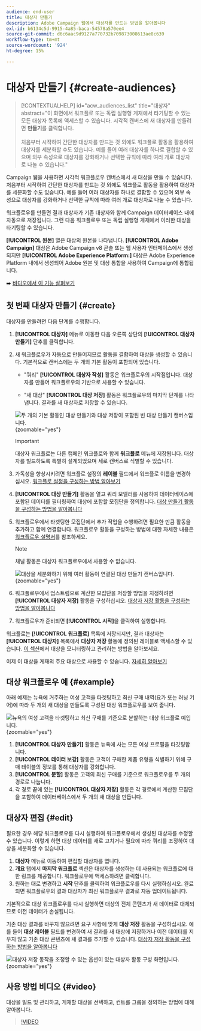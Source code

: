 ```yaml
---
audience: end-user
title: 대상자 만들기
description: Adobe Campaign 웹에서 대상자를 만드는 방법을 알아봅니다
exl-id: b6134c5d-9915-4a85-baca-54578a570ee4
source-git-commit: d6c6aac9d9127a770732b709873008613ae8c639
workflow-type: tm+mt
source-wordcount: '924'
ht-degree: 15%

---
```


# 대상자 만들기 {#create-audiences}

>[!CONTEXTUALHELP]
>id="acw_audiences_list"
>title="대상자"
>abstract="이 화면에서 워크플로 또는 독립 실행형 게재에서 타기팅할 수 있는 모든 대상자 목록에 액세스할 수 있습니다. 시각적 캔버스에 새 대상자를 만들려면 **만들기**&#x200B;를 클릭합니다.<br/><br/>처음부터 시작하여 간단한 대상자를 만드는 것 외에도 워크플로 활동을 활용하여 대상자를 세분화할 수도 있습니다. 예를 들어 여러 대상자를 하나로 결합할 수 있으며 외부 속성으로 대상자를 강화하거나 선택한 규칙에 따라 여러 개로 대상자로 나눌 수 있습니다."

<!--
[!CONTEXTUALHELP]
>id="acw_audiences_create_settings"
>title="Audience settings"
>abstract="Enter the name of the audience and additional options, then click the **Create Audience** button."-->

Campaign 웹을 사용하면 시각적 워크플로우 캔버스에서 새 대상을 만들 수 있습니다. 처음부터 시작하여 간단한 대상자를 만드는 것 외에도 워크플로 활동을 활용하여 대상자를 세분화할 수도 있습니다. 예를 들어 여러 대상자를 하나로 결합할 수 있으며 외부 속성으로 대상자를 강화하거나 선택한 규칙에 따라 여러 개로 대상자로 나눌 수 있습니다.

워크플로우를 만들면 결과 대상자가 기존 대상자와 함께 Campaign 데이터베이스 내에 자동으로 저장됩니다. 그런 다음 워크플로우 또는 독립 실행형 게재에서 이러한 대상을 타기팅할 수 있습니다.

**[!UICONTROL 원본]** 열은 대상의 원본을 나타냅니다. **[!UICONTROL Adobe Campaign]** 대상은 Adobe Campaign v8 콘솔 또는 웹 사용자 인터페이스에서 생성되지만 **[!UICONTROL Adobe Experience Platform:]** 대상은 Adobe Experience Platform 내에서 생성되어 Adobe 원본 및 대상 통합을 사용하여 Campaign에 통합됩니다.

➡️ [비디오에서 이 기능 살펴보기](#video)

## 첫 번째 대상자 만들기 {#create}

대상자를 만들려면 다음 단계를 수행합니다.

1. **[!UICONTROL 대상자]** 메뉴로 이동한 다음 오른쪽 상단의 **[!UICONTROL 대상자 만들기]** 단추를 클릭합니다.

1. 새 워크플로우가 자동으로 만들어지므로 활동을 결합하여 대상을 생성할 수 있습니다. 기본적으로 캔버스에는 두 개의 기본 활동이 포함되어 있습니다.

   * &quot;쿼리&quot; **[!UICONTROL 대상자 작성]** 활동은 워크플로우의 시작점입니다. 대상자를 만들어 워크플로우의 기반으로 사용할 수 있습니다.

   * &quot;새 대상&quot; **[!UICONTROL 대상 저장]** 활동은 워크플로우의 마지막 단계를 나타냅니다. 결과를 새 대상자로 저장할 수 있습니다.

   ![두 개의 기본 활동인 대상 만들기와 대상 저장이 포함된 빈 대상 만들기 캔버스입니다.](assets/create-audience-blank.png){zoomable="yes"}

   >[!IMPORTANT]
   >
   >대상자 워크플로는 다른 캠페인 워크플로와 함께 **워크플로** 메뉴에 저장됩니다. 대상자를 빌드하도록 특별히 설계되었으며 세로 캔버스로 식별할 수 있습니다.

1. 가독성을 향상시키려면 워크플로 설정의 **레이블** 필드에서 워크플로 이름을 변경하십시오. [워크플로 설정을 구성하는 방법 알아보기](../workflows/workflow-settings.md)

1. **[!UICONTROL 대상 만들기]** 활동을 열고 쿼리 모델러를 사용하여 데이터베이스에 포함된 데이터를 필터링하여 대상에 포함할 모집단을 정의합니다. [대상 만들기 활동을 구성하는 방법을 알아봅니다](../workflows/activities/build-audience.md)

1. 워크플로우에서 타겟팅한 모집단에서 추가 작업을 수행하려면 필요한 만큼 활동을 추가하고 함께 연결합니다. 워크플로우 활동을 구성하는 방법에 대한 자세한 내용은 [워크플로우 설명서](../workflows/activities/about-activities.md)를 참조하세요.

   >[!NOTE]
   >
   >채널 활동은 대상자 워크플로우에서 사용할 수 없습니다.

   ![대상을 세분화하기 위해 여러 활동이 연결된 대상 만들기 캔버스입니다.](assets/audience-creation-canvas.png){zoomable="yes"}

1. 워크플로우에서 업스트림으로 계산한 모집단을 저장할 방법을 지정하려면 **[!UICONTROL 대상자 저장]** 활동을 구성하십시오. [대상자 저장 활동을 구성하는 방법을 알아봅니다](../workflows/activities/save-audience.md)

1. 워크플로우가 준비되면 **[!UICONTROL 시작]**&#x200B;을 클릭하여 실행합니다.

워크플로는 **[!UICONTROL 워크플로]** 목록에 저장되지만, 결과 대상자는 **[!UICONTROL 대상자]** 목록에서 **대상자 저장** 활동에 정의된 레이블로 액세스할 수 있습니다. [이 섹션](manage-audience.md)에서 대상을 모니터링하고 관리하는 방법을 알아보세요.

이제 이 대상을 게재의 주요 대상으로 사용할 수 있습니다. [자세히 알아보기](add-audience.md)

## 대상 워크플로우 예 {#example}

아래 예제는 뉴욕에 거주하는 여성 고객을 타겟팅하고 최신 구매 내역(요가 또는 러닝 기어)에 따라 두 개의 새 대상을 만들도록 구성된 대상 워크플로우를 보여 줍니다.

![뉴욕의 여성 고객을 타겟팅하고 최신 구매를 기준으로 분할하는 대상 워크플로 예입니다.](assets/audiences-example.png){zoomable="yes"}

1. **[!UICONTROL 대상자 만들기]** 활동은 뉴욕에 사는 모든 여성 프로필을 타깃팅합니다.
1. **[!UICONTROL 데이터 보강]** 활동은 고객이 구매한 제품 유형을 식별하기 위해 구매 테이블의 정보를 통해 대상자를 강화합니다.
1. **[!UICONTROL 분할]** 활동은 고객의 최신 구매를 기준으로 워크플로우를 두 개의 경로로 나눕니다.
1. 각 경로 끝에 있는 **[!UICONTROL 대상자 저장]** 활동은 각 경로에서 계산한 모집단을 포함하여 데이터베이스에서 두 개의 새 대상을 만듭니다.

## 대상자 편집 {#edit}

필요한 경우 해당 워크플로우를 다시 실행하여 워크플로우에서 생성된 대상자를 수정할 수 있습니다. 이렇게 하면 대상 데이터를 새로 고치거나 필요에 따라 쿼리를 조정하여 대상을 세분화할 수 있습니다.

1. **대상자** 메뉴로 이동하여 편집할 대상자를 엽니다.
1. **개요** 탭에서 **마지막 워크플로** 섹션은 대상자를 생성하는 데 사용되는 워크플로에 대한 링크를 제공합니다. 워크플로우에 액세스하려면 클릭합니다.
1. 원하는 대로 변경하고 **시작** 단추를 클릭하여 워크플로우를 다시 실행하십시오. 완료되면 워크플로우의 결과 대상자가 최신 워크플로우 결과로 자동 업데이트됩니다.

기본적으로 대상 워크플로우를 다시 실행하면 대상의 전체 콘텐츠가 새 데이터로 대체되므로 이전 데이터가 손실됩니다.

기존 대상 결과를 바꾸지 않으려면 요구 사항에 맞게 **대상 저장** 활동을 구성하십시오. 예를 들어 **대상 레이블** 필드를 변경하여 새 결과를 새 대상에 저장하거나 이전 데이터를 지우지 않고 기존 대상 콘텐츠에 새 결과를 추가할 수 있습니다. [대상자 저장 활동을 구성하는 방법을 알아봅니다](../workflows/activities/save-audience.md)

![대상자 저장 동작을 조정할 수 있는 옵션이 있는 대상자 활동 구성 화면입니다.](assets/edit-audience-save.png){zoomable="yes"}

## 사용 방법 비디오 {#video}

대상을 빌드 및 관리하고, 게재할 대상을 선택하고, 컨트롤 그룹을 정의하는 방법에 대해 알아봅니다.

>[!VIDEO](https://video.tv.adobe.com/v/3425861?quality=12)